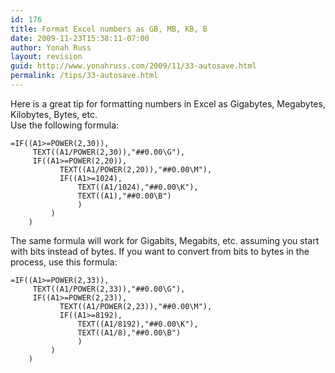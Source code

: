 ```yaml
---
id: 176
title: Format Excel numbers as GB, MB, KB, B
date: 2009-11-23T15:38:11-07:00
author: Yonah Russ
layout: revision
guid: http://www.yonahruss.com/2009/11/33-autosave.html
permalink: /tips/33-autosave.html
---
```

Here is a great tip for formatting numbers in Excel as Gigabytes, Megabytes, Kilobytes, Bytes, etc.  
Use the following formula:

    =IF((A1>=POWER(2,30)),
         TEXT((A1/POWER(2,30)),"##0.00\G"),
         IF((A1>=POWER(2,20)),
               TEXT((A1/POWER(2,20)),"##0.00\M"),
               IF((A1>=1024),
                   TEXT((A1/1024),"##0.00\K"),
                   TEXT((A1),"##0.00\B")
                   )
             )
        )
    

The same formula will work for Gigabits, Megabits, etc. assuming you start with bits instead of bytes. If you want to convert from bits to bytes in the process, use this formula:

    =IF((A1>=POWER(2,33)),
         TEXT((A1/POWER(2,33)),"##0.00\G"),
         IF((A1>=POWER(2,23)),
               TEXT((A1/POWER(2,23)),"##0.00\M"),
               IF((A1>=8192),
                   TEXT((A1/8192),"##0.00\K"),
                   TEXT((A1/8),"##0.00\B")
                   )
             )
        )